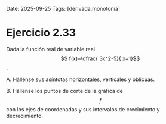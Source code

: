 Date: 2025-09-25
Tags: [derivada,monotonía]

# Ejercicio 2.33

 
Dada la función real de variable real  $$ f(x)=\dfrac{ 3x^2-5}{ x+1}$$  .

A.    Hállense sus asíntotas horizontales, verticales y oblicuas.

B.    Hállense los puntos de corte de la gráfica de  $$ f$$   con los ejes de coordenadas y sus intervalos de crecimiento y decrecimiento.

